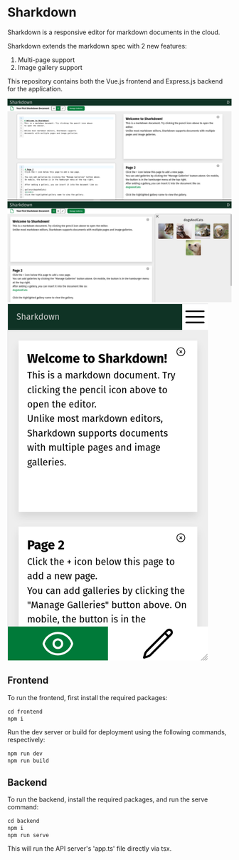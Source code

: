 # Sharkdown

Sharkdown is a responsive editor for markdown documents in the cloud.

Sharkdown extends the markdown spec with 2 new features:

1. Multi-page support
2. Image gallery support

This repository contains both the Vue.js frontend and Express.js backend for the application.

![Alt text](readmeImages/splitView.png)
![Alt text](readmeImages/galleryView.png)
![Alt text](readmeImages/mobileView.png)

## Frontend

To run the frontend, first install the required packages:

```
cd frontend
npm i
```

Run the dev server or build for deployment using the following commands, respectively:

```
npm run dev
npm run build
```

## Backend

To run the backend, install the required packages, and run the serve command:

```
cd backend
npm i
npm run serve
```

This will run the API server's 'app.ts' file directly via tsx.
